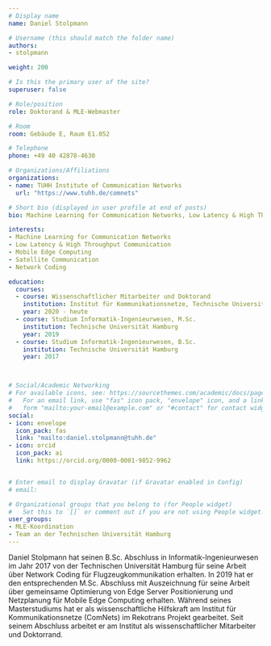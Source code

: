```yaml
---
# Display name
name: Daniel Stolpmann

# Username (this should match the folder name)
authors:
- stolpmann

weight: 200

# Is this the primary user of the site?
superuser: false

# Role/position
role: Doktorand & MLE-Webmaster

# Room
room: Gebäude E, Raum E1.052

# Telephone
phone: +49 40 42878-4630

# Organizations/Affiliations
organizations:
- name: TUHH Institute of Communication Networks
  url: "https://www.tuhh.de/comnets"

# Short bio (displayed in user profile at end of posts)
bio: Machine Learning for Communication Networks, Low Latency & High Throughput Communication, Mobile Edge Computing, Satellite Communication, Network Coding

interests:
- Machine Learning for Communication Networks
- Low Latency & High Throughput Communication
- Mobile Edge Computing
- Satellite Communication
- Network Coding

education:
  courses:  
  - course: Wissenschaftlicher Mitarbeiter und Doktorand
    institution: Institut für Kommunikationsnetze, Technische Universität Hamburg
    year: 2020 - heute
  - course: Studium Informatik-Ingenieurwesen, M.Sc.
    institution: Technische Universität Hamburg
    year: 2019
  - course: Studium Informatik-Ingenieurwesen, B.Sc.
    institution: Technische Universität Hamburg
    year: 2017



# Social/Academic Networking
# For available icons, see: https://sourcethemes.com/academic/docs/page-builder/#icons
#   For an email link, use "fas" icon pack, "envelope" icon, and a link in the
#   form "mailto:your-email@example.com" or "#contact" for contact widget.
social:
- icon: envelope
  icon_pack: fas
  link: "mailto:daniel.stolpmann@tuhh.de"
- icon: orcid
  icon_pack: ai
  link: https://orcid.org/0000-0001-9852-9962


# Enter email to display Gravatar (if Gravatar enabled in Config)
# email:

# Organizational groups that you belong to (for People widget)
#   Set this to `[]` or comment out if you are not using People widget.
user_groups:
- MLE-Koordination
- Team an der Technischen Universität Hamburg
---
```


Daniel Stolpmann hat seinen B.Sc. Abschluss in Informatik-Ingenieurwesen im Jahr 2017 von der Technischen Universität Hamburg für seine Arbeit über Network Coding für Flugzeugkommunikation erhalten. In 2019 hat er den entsprechenden M.Sc. Abschluss mit Auszeichnung für seine Arbeit über gemeinsame Optimierung von Edge Server Positionierung und Netzplanung für Mobile Edge Computing erhalten. Während seines Masterstudiums hat er als wissenschaftliche Hilfskraft am Institut für Kommunikationsnetze (ComNets) im Rekotrans Projekt gearbeitet. Seit seinem Abschluss arbeitet er am Institut als wissenschaftlicher Mitarbeiter und Doktorrand.
